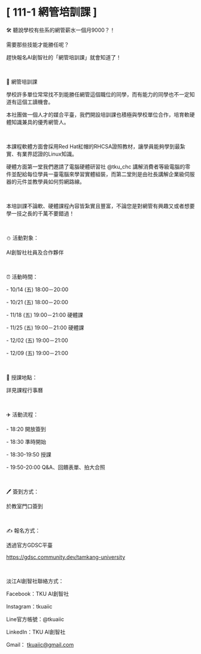 # [ 111-1 網管培訓課 ]

🛠 聽說學校有些系的網管薪水一個月9000？！

需要那些技能才能勝任呢？

趕快報名AI創智社的「網管培訓課」就會知道了！

&nbsp;

📎 網管培訓課

學校許多單位常常找不到能勝任網管這個職位的同學，而有能力的同學也不一定知道有這個工讀機會。

本社團做一個人才的媒合平臺，我們開設培訓課也積極與學校單位合作，培育軟硬體知識兼具的優秀網管人。

&nbsp;

本課程軟體方面會採用Red Hat紅帽的RHCSA證照教材，讓學員能夠學到最紮實、有業界認證的Linux知識。

硬體方面第一堂我們邀請了電腦硬體研習社 @tku_chc 講解消費者等級電腦的零件並配給每位學員一臺電腦來學習實體組裝，而第二堂則是由社長講解企業級伺服器的元件並教學員如何剪網路線。

&nbsp;

本培訓課不論軟、硬體課程內容皆紮實且豐富，不論您是對網管有興趣又或者想要學一技之長的千萬不要錯過！

&nbsp;

⛄️ 活動對象：

AI創智社社員及合作夥伴

&nbsp;

⏰ 活動時間：

\- 10/14 (五) 18:00－20:00

\- 10/21 (五) 18:00－20:00

\- 11/18 (五) 19:00－21:00 硬體課

\- 11/25 (五) 19:00－21:00 硬體課

\- 12/02 (五) 19:00－21:00

\- 12/09 (五) 19:00－21:00

&nbsp;

📍 授課地點：

詳見課程行事曆

&nbsp;

✈️ 活動流程：

\- 18:20 開放簽到

\- 18:30 準時開始

\- 18:30-19:50 授課

\- 19:50-20:00 Q&A、回饋表單、拍大合照

&nbsp;

🖊️ 簽到方式：

於教室門口簽到

&nbsp;

✍️ 報名方式：

透過官方GDSC平臺

<https://gdsc.community.dev/tamkang-university>

&nbsp;

淡江AI創智社聯絡方式：

Facebook：TKU AI創智社

Instagram：tkuaiic

Line官方帳號：@tkuaiic

LinkedIn：TKU AI創智社

Gmail： <tkuaiic@gmail.com>
